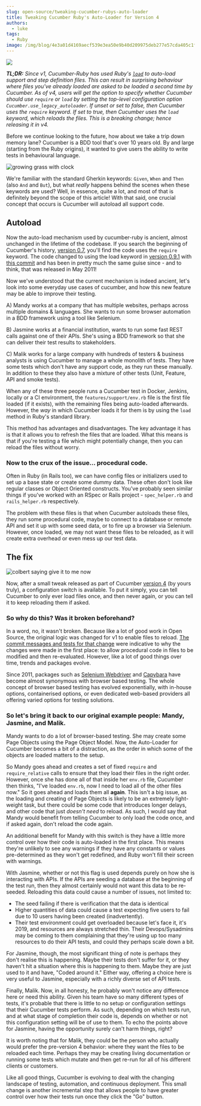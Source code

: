 ```yaml
---
slug: open-source/tweaking-cucumber-rubys-auto-loader
title: Tweaking Cucumber Ruby's Auto-Loader for Version 4
authors:
  - luke
tags:
  - Ruby
image: /img/blog/4e3a01d4169aecf539e3ea50e9b40d209975deb277e57cda405c1f9bad71d2a2.jpg
---
```


![](/img/blog/4e3a01d4169aecf539e3ea50e9b40d209975deb277e57cda405c1f9bad71d2a2.jpg)

_**TL;DR:** Since v1, Cucumber-Ruby has used Ruby's [`load`](https://ruby-doc.org/core-2.6.4/Kernel.html#method-i-load) to auto-load support and step definition files. This can result in surprising behaviour where files you've already loaded are asked to be loaded a second time by Cucumber. As of v4, users will get the option to specify whether Cucumber should use `require` or `load` by setting the top-level configuration option `Cucumber.use_legacy_autoloader`. If unset or set to false, then Cucumber uses the `require` keyword. If set to true, then Cucumber uses the `load` keyword, which reloads the files. This is a breaking change; hence releasing it in v4._

<!-- truncate -->

Before we continue looking to the future, how about we take a trip down memory lane? Cucumber is a BDD tool that's over 10 years old. By and large (starting from the Ruby origins), it wanted to give users the ability to write tests in behavioural language.

![growing grass with clock](/img/blog/51480a74783f47a7f901b22d2559b68bfd7b061384de332d13d63655aad28545.gif)

We're familiar with the standard Gherkin keywords: `Given`, `When` and `Then` (also `And` and `But`), but what _really_ happens behind the scenes when these keywords are used? Well, in essence, quite a lot, and most of that is definitely beyond the scope of this article! With that said, one crucial concept that occurs is Cucumber will autoload all support code.

## Autoload

Now the auto-load mechanism used by cucumber-ruby is ancient, almost unchanged in the lifetime of the codebase. If you search the beginning of Cucumber's history, [version 0.7](https://github.com/cucumber/cucumber-ruby/blob/v0.7.0/lib/cucumber/rb_support/rb_language.rb), you'll find the code uses the `require` keyword. The code changed to using the load keyword in [version 0.9.1](https://github.com/cucumber/cucumber-ruby/blob/v0.9.1/lib/cucumber/rb_support/rb_language.rb) with [this commit](https://github.com/cucumber/cucumber-ruby/commit/e764295622144b4cab449e3e68615ab70c7491e7) and has been in pretty much the same guise since - and to think, that was released in May 2011!

Now we've understood that the current mechanism is indeed ancient, let's look into some everyday use cases of cucumber, and how this new feature may be able to improve their testing.

A) Mandy works at a company that has multiple websites, perhaps across multiple domains & languages. She wants to run some browser automation in a BDD framework using a tool like Selenium.

B) Jasmine works at a financial institution, wants to run some fast REST calls against one of their APIs. She's using a BDD framework so that she can deliver their test results to stakeholders.

C) Malik works for a large company with hundreds of testers & business analysts is using Cucumber to manage a whole monolith of tests. They have some tests which don't have any support code, as they run these manually. In addition to these they also have a mixture of other tests (Unit, Feature, API and smoke tests).

When any of these three people runs a Cucumber test in Docker, Jenkins, locally or a CI environment, the `features/support/env.rb` file is the first file loaded (if it exists), with the remaining files being auto-loaded afterwards. However, the _way_ in which Cucumber loads it for them is by using the `load` method in Ruby's standard library.

This method has advantages and disadvantages. The key advantage it has is that it allows you to refresh the files that are loaded. What this means is that if you're testing a file which might potentially change, then you can reload the files without worry.

### Now to the crux of the issue... procedural code.

Often in Ruby (in Rails too), we can have config files or initializers used to set up a base state or create some dummy data. These often don't look like regular classes or Object Oriented constructs. You've probably seen similar things if you've worked with an RSpec or Rails project - `spec_helper.rb` and `rails_helper.rb` respectively.

The problem with these files is that when Cucumber autoloads these files, they run some procedural code, maybe to connect to a database or remote API and set it up with some seed data, or to fire up a browser via Selenium. However, once loaded, we may not want these files to be reloaded, as it will create extra overhead or even mess up our test data.

## The fix

![colbert saying give it to me now](/img/blog/04fe3ce8e13d6f250c42098e3724b0b96331ae73e9a0e31447647a290ab34631.gif)

Now, after a small tweak released as part of Cucumber [version 4](https://github.com/cucumber/cucumber-ruby/blob/v4.0.0/lib/cucumber/glue/registry_and_more.rb) (by yours truly), a configuration switch is available. To put it simply, you can tell Cucumber to only ever load files once, and then never again, or you can tell it to keep reloading them if asked.

### So why do this? Was it broken beforehand?

In a word, no, it wasn't broken. Because like a lot of good work in Open Source, the original logic was changed for v1 to enable files to reload. [The commit messages and tests for that change](https://github.com/cucumber/cucumber-ruby/commit/e764295622144b4cab449e3e68615ab70c7491e7) were indicative to why the changes were made in the first place: to allow procedural code in files to be modified and then re-evaluated. However, like a lot of good things over time, trends and packages evolve.

Since 2011, packages such as [Selenium Webdriver](https://github.com/SeleniumHQ/selenium/tree/master/rb) and [Capybara](https://github.com/teamcapybara/capybara/tree/master) have become almost synonymous with browser based testing. The whole concept of browser based testing has evolved exponentially, with in-house options, containerised options, or even dedicated web-based providers all offering varied options for testing solutions.

### So let's bring it back to our original example people: Mandy, Jasmine, and Malik.

Mandy wants to do a lot of browser-based testing. She may create some Page Objects using the Page Object Model. Now, the Auto-Loader for Cucumber becomes a bit of a distraction, as the order in which some of the objects are loaded matters to the setup.

So Mandy goes ahead and creates a set of fixed `require` and `require_relative` calls to ensure that they load their files in the right order. However, once she has done all of that inside her `env.rb` file, Cucumber then thinks, "I've loaded `env.rb`, now I need to load all of the other files now." So it goes ahead and loads them all **again**. This isn't a big issue, as the loading and creating of Page Objects is likely to be an extremely light-weight task, but there could be some code that introduces longer delays, and other code that just _doesn't need_ to reload. As such, I would say that Mandy would benefit from telling Cucumber to only load the code once, and if asked again, don't reload the code again.

An additional benefit for Mandy with this switch is they have a little more control over how their code is auto-loaded in the first place. This means they're unlikely to see any warnings if they have any constants or values pre-determined as they won't get redefined, and Ruby won't fill their screen with warnings.

With Jasmine, whether or not this flag is used depends purely on how she is interacting with APIs. If the APIs are seeding a database at the beginning of the test run, then they almost certainly would not want this data to be re-seeded. Reloading this data could cause a number of issues, not limited to:

-   The seed failing if there is verification that the data is identical
-   Higher quantities of data could cause a test expecting five users to fail due to 10 users having been created (inadvertently).
-   Their test environment could get overloaded because let's face it, it's 2019, and resources are always stretched thin. Their Devops/Sysadmins may be coming to them complaining that they're using up too many resources to do their API tests, and could they perhaps scale down a bit.

For Jasmine, though, the most significant thing of note is perhaps they don't realise this is happening. Maybe their tests don't suffer for it, or they haven't hit a situation where this is happening to them. Maybe they are just used to it and have, "Coded around it." Either way, offering a choice here is very useful to Jasmine, especially with a richly diverse set of API tests.

Finally, Malik. Now, in all honesty, he probably won't notice any difference here or need this ability. Given his team have so many different types of tests, it's probable that there is little to no setup or configuration settings that their Cucumber tests perform. As such, depending on which tests run, and at what stage of completion their code is, depends on whether or not this configuration setting will be of use to them. To echo the points above for Jasmine, having the opportunity surely can't harm things, right?

It is worth noting that for Malik, they could be the person who actually would prefer the pre-version 4 behavior: where they want the files to be reloaded each time. Perhaps they may be creating living documentation or running some tests which mutate and then get re-run for all of his different clients or customers.

Like all good things, Cucumber is evolving to deal with the changing landscape of testing, automation, and continuous deployment. This small change is another incremental step that allows people to have greater control over how their tests run once they click the "Go" button.